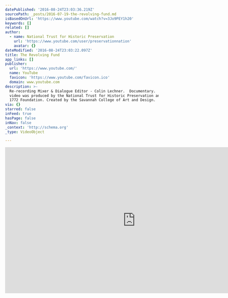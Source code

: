 ```yaml
---
datePublished: '2016-08-24T23:03:36.219Z'
sourcePath: _posts/2016-07-19-the-revolving-fund.md
isBasedOnUrl: 'https://www.youtube.com/watch?v=3Jo9PEY1h20'
keywords: []
related: []
author:
  - name: National Trust for Historic Preservation
    url: 'https://www.youtube.com/user/preservationnation'
    avatar: {}
dateModified: '2016-08-24T23:03:22.097Z'
title: The Revolving Fund
app_links: []
publisher:
  url: 'https://www.youtube.com/'
  name: YouTube
  favicon: 'https://www.youtube.com/favicon.ico'
  domain: www.youtube.com
description: >-
  Re-recording Mixer & Dialogue Editor - Colin Lechner.  Documentary.  This
  video was produced by the National Trust for Historic Preservation and the
  1772 Foundation. Created by the Savannah College of Art and Design.
via: {}
starred: false
inFeed: true
hasPage: false
inNav: false
_context: 'http://schema.org'
_type: VideoObject

---
```

<iframe src="https://cdn.embedly.com/widgets/media.html?src=https%3A%2F%2Fwww.youtube.com%2Fembed%2F3Jo9PEY1h20%3Ffeature%3Doembed&amp;url=http%3A%2F%2Fwww.youtube.com%2Fwatch%3Fv%3D3Jo9PEY1h20&amp;image=https%3A%2F%2Fi.ytimg.com%2Fvi%2F3Jo9PEY1h20%2Fhqdefault.jpg&amp;key=b7d04c9b404c499eba89ee7072e1c4f7&amp;type=text%2Fhtml&amp;schema=youtube" width="854" height="480" scrolling="no" frameborder="0" allowfullscreen="" style=""></iframe>